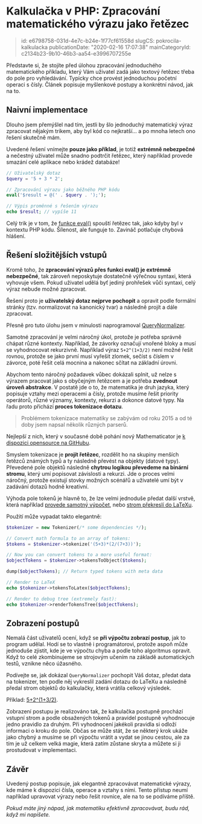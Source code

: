 Kalkulačka v PHP: Zpracování matematického výrazu jako řetězec
==============================================================

> id: e6798758-031d-4e7c-b24e-1f77cf61558d
> slugCS: pokrocila-kalkulacka
> publicationDate: "2020-02-16 17:07:38"
> mainCategoryId: c2134b23-9b10-46b3-aa54-e3996707255e

Představte si, že stojíte před úlohou zpracování jednoduchého matematického příkladu, který Vám uživatel zadá jako textový řetězec třeba do pole pro vyhledávání. Typicky chce provést jednoduchou početní operaci s čísly. Článek popisuje myšlenkové postupy a konkrétní návod, jak na to.

Naivní implementace
-------------------

Dlouho jsem přemýšlel nad tím, jestli by šlo jednoduchý matematický výraz zpracovat nějakým trikem, aby byl kód co nejkratší… a po mnoha letech ono řešení skutečně mám.

Uvedené řešení vnímejte **pouze jako příklad**, je totiž **extrémně nebezpečné** a nečestný uživatel může snadno podtrčit řetězec, který například provede smazání celé aplikace nebo krádež databáze!

```php
// Uživatelský dotaz
$query = '5 + 3 * 2';

// Zpracování výrazu jako běžného PHP kódu
eval('$result = @(' . $query . ');');

// Výpis proměnné s řešením výrazu
echo $result; // vypíše 11
```

Celý trik je v tom, že <a href="/funkce-eval">funkce eval()</a> spouští řetězec tak, jako kdyby byl v kontextu PHP kódu. Šílenost, ale funguje to. Zavináč potlačuje chybová hlášení.

Řešení složitějších vstupů
--------------------------

Kromě toho, že **zpracování výrazů přes funkci eval() je extrémně nebezpečné**, tak zároveň neposkytuje dostatečně výřečnou syntaxi, která vyhovuje všem. Pokud uživatel udělá byť jediný prohřešek vůči syntaxi, celý výraz nebude možné zpracovat.

Řešení proto je **uživatelský dotaz nejprve pochopit** a opravit podle formální stránky (tzv. normalizovat na kanonický tvar) a následně projít a dále zpracovat.

Přesně pro tuto úlohu jsem v minulosti naprogramoval [QueryNormalizer](https://github.com/mathematicator-core/engine/blob/master/src/QueryNormalizer.php).

Samotné zpracování je velmi náročný úkol, protože je potřeba správně chápat různé kontexty. Například, že závorky označují vnořené bloky a musí se vyhodnocovat rekurzivně. Například výraz `5+2^(1+3/2)` není možné řešit rovnou, protože se jako první musí vyřešit zlomek, sečíst s číslem v závorce, poté řešit celá mocnina a nakonec sčítat na základní úrovni.

Abychom tento náročný požadavek vůbec dokázali splnit, už nelze s výrazem pracovat jako s obyčejným řetězcem a je potřeba **zvednout úroveň abstrakce**. V postatě jde o to, že matematika je druh jazyka, který popisuje vztahy mezi operacemi a čísly, protože musíme řešit priority operátorů, různé významy, kontexty, rekurzi a dokonce datové typy. Na řadu proto přichází **proces tokenizace dotazu**.

> Problémem tokenizace matematiky se zabývám od roku 2015 a od té doby jsem napsal několik různých parserů.

Nejlepší z nich, který v současné době pohání nový Mathematicator je [k dispozici opensource na GitHubu](https://github.com/mathematicator-core/tokenizer).

Smyslem tokenizace je **projít řetězec**, rozdělit ho na skupiny menších řetězců známých typů a ty následně převést na objekty (datové typy). Převedené pole objektů následně **chytrou logikou převedeme na binární stromu**, který umí popisovat závislosti a rekurzi. Jde o proces velmi náročný, protože existují stovky možných scénářů a uživatelé umí být v zadávání dotazů hodně kreativní.

Výhoda pole tokenů je hlavně to, že lze velmi jednoduše předat další vrstvě, která například [provede samotný výpočet](https://github.com/mathematicator-core/calculator), nebo [strom překreslí do LaTeXu](https://github.com/mathematicator-core/tokenizer/blob/master/src/TokensToLatex.php).

Použití může vypadat takto elegantně:

```php
$tokenizer = new Tokenizer(/* some dependencies */);

// Convert math formula to an array of tokens:
$tokens = $tokenizer->tokenize('(5+3)*(2/(7+3))');

// Now you can convert tokens to a more useful format:
$objectTokens = $tokenizer->tokensToObject($tokens);

dump($objectTokens); // Return typed tokens with meta data

// Render to LaTeX
echo $tokenizer->tokensToLatex($objectTokens);

// Render to debug tree (extremely fast):
echo $tokenizer->renderTokensTree($objectTokens);
```

Zobrazení postupů
-----------------

Nemalá část uživatelů ocení, když se **při výpočtu zobrazí postup**, jak to program udělal. Hodí se to vlastně i programátorovi, protože aspoň může jednoduše zjistit, kde je ve výpočtu chyba a podle toho algoritmus opravit. Když to celé zkombinujeme se strojovým učením na základě automatických testů, vznikne něco úžasného.

Podívejte se, jak dokázal `QueryNormalizer` pochopit Váš dotaz, předat data na tokenizer, ten podle něj vykreslil zadání dotazu do LaTeXu a následně předal strom objektů do kalkulačky, která vrátila celkový výsledek.

Příklad: [5+2^(1+3/2)](https://mathematicator.com/search/5%2B2%5E%281%2B3/2%29).

Zobrazení postupu je realizováno tak, že kalkulačka postupně prochází vstupní strom a podle obsažených tokenů a pravidel postupně vyhodnocuje jedno pravidlo za druhým. Při vyhodnocení jakékoli pravidla si odloží informaci o kroku do pole. Občas se může stát, že se některý krok ukáže jako chybný a musíme se při výpočtu vrátit a vydat se jinou cestou, ale za tím je už celkem velká magie, která zatím zůstane skryta a můžete si ji prostudovat v implementaci.

Závěr
-----

Uvedený postup popisuje, jak elegantně zpracovávat matematické výrazy, kde máme k dispozici čísla, operace a vztahy s nimi. Tento přístup neumí například upravovat výrazy nebo řešit rovnice, ale na to se podíváme příště.

*Pokud máte jiný nápad, jak matematiku efektivně zpracovávat, budu rád, když mi napíšete.*
